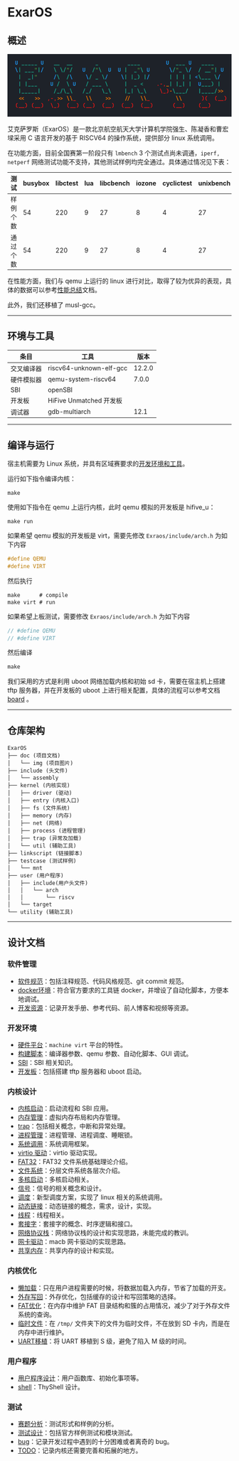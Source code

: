 # ExarOS

## 概述

![banner](./doc/img/banner.png)

艾克萨罗斯（ExarOS）是一款北京航空航天大学计算机学院强生、陈凝香和曹宏墚采用 C 语言开发的基于 RISCV64 的操作系统，提供部分 linux 系统调用。

在功能方面，目前全国赛第一阶段只有 `lmbench` 3 个测试点尚未调通，`iperf, netperf` 网络测试功能不支持，其他测试样例均完全通过。具体通过情况见下表：

| 测试     | busybox | libctest | lua  | libcbench | iozone | cyclictest | unixbench | lmbench | iperf | netperf |
| -------- | ------- | -------- | ---- | --------- | ------ | ---------- | --------- | ------- | ----- | ------- |
| 样例个数 | 54      | 220      | 9    | 27        | 8      | 4          | 27        | 24      | 6     | 5       |
| 通过个数 | 54      | 220      | 9    | 27        | 8      | 4          | 27        | 21      | 0     | 0       |

在性能方面，我们与 qemu 上运行的 linux 进行对比，取得了较为优异的表现，具体的数据可以参考[性能总结](./doc/perfomance.md)文档。

此外，我们还移植了 musl-gcc。

---



## 环境与工具

| 条目       | 工具                    | 版本   |
| ---------- | ----------------------- | ------ |
| 交叉编译器 | riscv64-unknown-elf-gcc | 12.2.0 |
| 硬件模拟器 | qemu-system-riscv64     | 7.0.0  |
| SBI        | openSBI                 |        |
| 开发板     | HiFive Unmatched 开发板 |        |
| 调试器     | gdb-multiarch           | 12.1   |

---



## 编译与运行

宿主机需要为 Linux 系统，并具有区域赛要求的[开发环境和工具]([ttps://github.com/loboris/ktool/tree/master/kendryte-toolchain/bin](https://github.com/loboris/ktool/tree/master/kendryte-toolchain/bin))。

运行如下指令编译内核：

```shell
make 
```

使用如下指令在 qemu 上运行内核，此时 qemu 模拟的开发板是 hifive_u：

```shell
make run
```

如果希望 qemu 模拟的开发板是 virt，需要先修改 `Exraos/include/arch.h` 为如下内容

```c
#define QEMU
#define VIRT
```

然后执行

```shell
make	  # compile
make virt # run
```

如果希望上板测试，需要修改 `Exraos/include/arch.h` 为如下内容

```c
// #define QEMU
// #define VIRT
```

然后编译

```makefile
make
```

我们采用的方式是利用 uboot 网络加载内核和初始 sd 卡，需要在宿主机上搭建 tftp 服务器，并在开发板的 uboot 上进行相关配置，具体的流程可以参考文档[board](./doc/board.md) 。

---



## 仓库架构

```shell
ExarOS
├── doc (项目文档)
│   └── img (项目图片)
├── include (头文件)
│   └── assembly 
├── kernel (内核实现)
│   ├── driver (驱动)
│   ├── entry (内核入口)
│   ├── fs (文件系统)
│   ├── memory (内存)
│   ├── net (网络)
│   ├── process (进程管理)
│   ├── trap (异常及加载)
│   └── util (辅助工具)
├── linkscript (链接脚本)
├── testcase (测试样例)
│   └── mnt 
├── user (用户程序)
│   ├── include(用户头文件)
│   │   └── arch
│   │       └── riscv
│   └── target 
└── utility (辅助工具)
```

---



## 设计文档

### 软件管理

- [软件规范](./doc/convention.md)：包括注释规范、代码风格规范、git commit 规范。
- [docker环境](./doc/docker.md)：符合官方要求的工具链 docker，并增设了自动化脚本，方便本地调试。
- [开发资源](./doc/resource.md)：记录开发手册、参考代码、前人博客和视频等资源。

### 开发环境

- [硬件平台](./doc/)：`machine virt` 平台的特性。
- [构建脚本](./doc/make.md)：编译器参数、qemu 参数、自动化脚本、GUI 调试。
- [SBI](./doc/sbi.md)：SBI 相关知识。
- [开发板](./doc/board.md)：包括搭建 tftp 服务器和 uboot 启动。

### 内核设计

- [内核启动](./doc/boot.md)：启动流程和 SBI 应用。
- [内存管理](./doc/memory.md)：虚拟内存布局和内存管理。
- [trap](./doc/trap.md)：包括相关概念，中断和异常处理。
- [进程管理](./doc/process.md)：进程管理、进程调度、睡眠锁。
- [系统调用](./doc/syscall.md)：系统调用框架。
- [virtio 驱动](./doc/virtio.md)：virtio 驱动实现。
- [FAT32](./doc/fat.md)：FAT32 文件系统基础理论介绍。
- [文件系统](./doc/fs.md)：分层文件系统各层次介绍。
- [多核启动](./doc/multicore.md)：多核启动相关。
- [信号](./doc/signal.md)：信号的相关概念和设计。
- [调度](./doc/sched.md)：新型调度方案，实现了 linux 相关的系统调用。
- [动态链接](./doc/dynamic.md)：动态链接的概念，需求，设计，实现。
- [线程](./doc/thread.md)：线程相关。
- [套接字](./doc/socket.md)：套接字的概念、时序逻辑和接口。
- [网络协议栈](./doc/net.md)：网络协议栈的设计和实现思路，未能完成的教训。
- [网卡驱动](./doc/macb.md)：macb 网卡驱动的实现思路。
- [共享内存](./doc/shm.md)：共享内存的设计和实现。

### 内核优化

- [懒加载](./doc/lazyload.md)：只在用户进程需要的时候，将数据加载入内存，节省了加载的开支。
- [外存写回](./doc/extern.md)：外存优化，包括缓存的设计和写回策略的选择。
- [FAT优化](./doc/fatopt.md)：在内存中维护 FAT 目录结构和簇的占用情况，减少了对于外存文件系统的查询。
- [临时文件](./doc/tmpfile.md)：在 `/tmp/` 文件夹下的文件为临时文件，不在放到 SD 卡内，而是在内存中进行维护。
- [UART移植](./uart.md)：将 UART 移植到 S 级，避免了陷入 M 级的时间。

### 用户程序

- [用户程序设计](./doc/user.md)：用户函数库、初始化事项等。
- [shell](./doc/shell.md)：ThyShell 设计。

### 测试

- [赛题分析](precomp.md)：测试形式和样例的分析。
- [测试设计](./doc/test.md)：包括官方样例测试和模块测试。
- [bug](./bug.md)：记录开发过程中遇到的十分困难或者离奇的 bug。
- [TODO](./todo.md)：记录内核还需要完善和拓展的地方。
